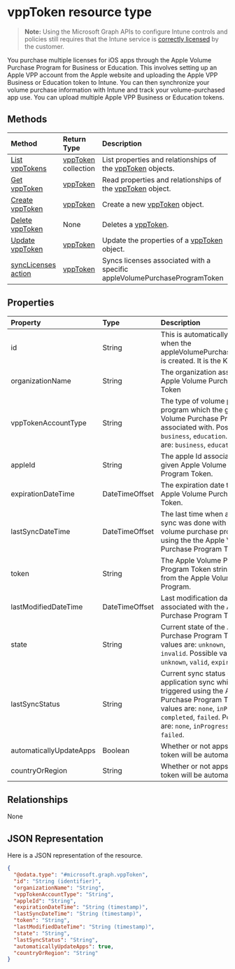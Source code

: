 ﻿# vppToken resource type

> **Note:** Using the Microsoft Graph APIs to configure Intune controls and policies still requires that the Intune service is [correctly licensed](https://go.microsoft.com/fwlink/?linkid=839381) by the customer.

You purchase multiple licenses for iOS apps through the Apple Volume Purchase Program for Business or Education. This involves setting up an Apple VPP account from the Apple website and uploading the Apple VPP Business or Education token to Intune. You can then synchronize your volume purchase information with Intune and track your volume-purchased app use. You can upload multiple Apple VPP Business or Education tokens.
## Methods
|Method|Return Type|Description|
|:---|:---|:---|
|[List vppTokens](../api/intune_onboarding_vpptoken_list.md)|[vppToken](../resources/intune_onboarding_vpptoken.md) collection|List properties and relationships of the [vppToken](../resources/intune_onboarding_vpptoken.md) objects.|
|[Get vppToken](../api/intune_onboarding_vpptoken_get.md)|[vppToken](../resources/intune_onboarding_vpptoken.md)|Read properties and relationships of the [vppToken](../resources/intune_onboarding_vpptoken.md) object.|
|[Create vppToken](../api/intune_onboarding_vpptoken_create.md)|[vppToken](../resources/intune_onboarding_vpptoken.md)|Create a new [vppToken](../resources/intune_onboarding_vpptoken.md) object.|
|[Delete vppToken](../api/intune_onboarding_vpptoken_delete.md)|None|Deletes a [vppToken](../resources/intune_onboarding_vpptoken.md).|
|[Update vppToken](../api/intune_onboarding_vpptoken_update.md)|[vppToken](../resources/intune_onboarding_vpptoken.md)|Update the properties of a [vppToken](../resources/intune_onboarding_vpptoken.md) object.|
|[syncLicenses action](../api/intune_onboarding_vpptoken_synclicenses.md)|[vppToken](../resources/intune_onboarding_vpptoken.md)|Syncs licenses associated with a specific appleVolumePurchaseProgramToken|

## Properties
|Property|Type|Description|
|:---|:---|:---|
|id|String|This is automatically generated when the appleVolumePurchaseProgramToken is created. It is the Key of the entity.|
|organizationName|String|The organization associated with the Apple Volume Purchase Program Token|
|vppTokenAccountType|String|The type of volume purchase program which the given Apple Volume Purchase Program Token is associated with. Possible values are: `business`, `education`. Possible values are: `business`, `education`.|
|appleId|String|The apple Id associated with the given Apple Volume Purchase Program Token.|
|expirationDateTime|DateTimeOffset|The expiration date time of the Apple Volume Purchase Program Token.|
|lastSyncDateTime|DateTimeOffset|The last time when an application sync was done with the Apple volume purchase program service using the the Apple Volume Purchase Program Token.|
|token|String|The Apple Volume Purchase Program Token string downloaded from the Apple Volume Purchase Program.|
|lastModifiedDateTime|DateTimeOffset|Last modification date time associated with the Apple Volume Purchase Program Token.|
|state|String|Current state of the Apple Volume Purchase Program Token. Possible values are: `unknown`, `valid`, `expired`, `invalid`. Possible values are: `unknown`, `valid`, `expired`, `invalid`.|
|lastSyncStatus|String|Current sync status of the last application sync which was triggered using the Apple Volume Purchase Program Token. Possible values are: `none`, `inProgress`, `completed`, `failed`. Possible values are: `none`, `inProgress`, `completed`, `failed`.|
|automaticallyUpdateApps|Boolean|Whether or not apps for the VPP token will be automatically updated.|
|countryOrRegion|String|Whether or not apps for the VPP token will be automatically updated.|

## Relationships
None
## JSON Representation
Here is a JSON representation of the resource.
<!-- {
  "blockType": "resource",
  "baseType": "microsoft.graph.entity",
  "@odata.type": "microsoft.graph.vppToken"
}
-->
``` json
{
  "@odata.type": "#microsoft.graph.vppToken",
  "id": "String (identifier)",
  "organizationName": "String",
  "vppTokenAccountType": "String",
  "appleId": "String",
  "expirationDateTime": "String (timestamp)",
  "lastSyncDateTime": "String (timestamp)",
  "token": "String",
  "lastModifiedDateTime": "String (timestamp)",
  "state": "String",
  "lastSyncStatus": "String",
  "automaticallyUpdateApps": true,
  "countryOrRegion": "String"
}
```



